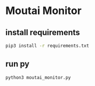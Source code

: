 # Moutai Monitor
## install requirements 

```sh
pip3 install -r requirements.txt
```



## run py

```shell
python3 moutai_monitor.py
```

